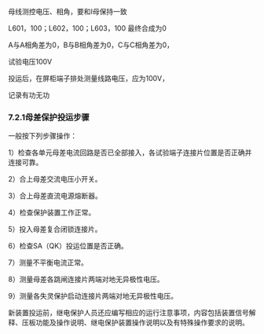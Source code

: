 母线测控电压、相角，要和I母保持一致

L601，100；L602，100；L603，100 最终合成为0

A与A相角差为0，B与B相角差为0，C与C相角差为0，

试验电压100V

投运后，在屏柜端子排处测量线路电压，应为100V，

记录有功无功



### **7.2.1母差保护投运步骤**

一般按下列步骤操作：

1）检查各单元母差电流回路是否已全部接入，各试验端子连接片位置是否正确并连接可靠。

2）合上母差交流电压小开关。

3）合上母差直流电源熔断器。

4）检查保护装置工作正常。

5）投入母差复合闭锁连接片。

6）检查SA（QK）投运位置是否正确。

7）测量不平衡电流正常。

8）测量母差各跳闸连接片两端对地无异极性电压。

9）测量各失灵保护启动连接片两端对地无异极性电压。

 

新装置投运前，继电保护人员还应编写相应的运行注意事项，内容包括装置信号解释、压板功能及操作说明、继电保护装置操作说明以及有特殊操作要求的说明。
